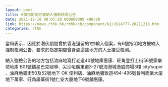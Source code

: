```yaml
---
layout: post
title: 6個指明地方被納入強制檢測公告
date: 2021-12-18 00:03:28.000000000 +08:00
link: https://news.rthk.hk/rthk/ch/component/k2/1624777-20211218.htm
categories: rthk
---
```


當局表示，因應於潛伏期間曾於香港逗留的1宗輸入個案，有6個指明地方被納入強制檢測公告，要求於指定期間曾身處這些地方的人士接受檢測。

納入強檢公告的地方包括油麻地窩打老道40號地庫惠康、旺角登打士街56號家樂坊地庫 B01號舖星巴克咖啡、尖沙咀廣東道3-27號海港城港威商場3樓 city’super 、油麻地碧街50及52號地下 OK 便利店、油麻地彌敦道494-496號晉利商業大廈地下萬寧、旺角廣華街1號仁安大廈地下6號舖惠康。
